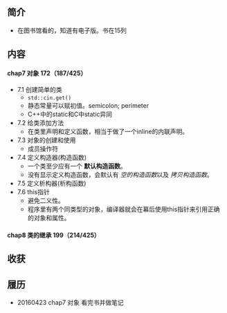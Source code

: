 ##  简介
+ 在图书馆看的，知道有电子版。书在15列

##  内容

####  chap7 对象  172（187/425）
+ 7.1 创建简单的类
	+ `std::cin.get()`
	+ 静态常量可以赋初值。semicolon; perimeter
	+ C++中的static和C中static异同
+ 7.2 给类添加方法
	+ 在类里声明和定义函数，相当于做了一个inline的内联声明。
+ 7.3 对象的创建和使用
	+ 成员操作符
+ 7.4 定义构造器(构造函数)
	+ 一个类至少应有一个 **默认构造函数**。	
	+ 没有显示定义构造函数，会默认有 *空的构造函数*以及 *拷贝构造函数*。
+ 7.5 定义析构器(析构函数)
+ 7.6 this指针
	+ 避免二义性。
	+ 程序里有两个同类型的对象，编译器就会在幕后使用this指针来引用正确的对象和属性。

####  chap8 类的继承  199（214/425）

##  收获


##  履历
+ 20160423 chap7 对象 看完书并做笔记

